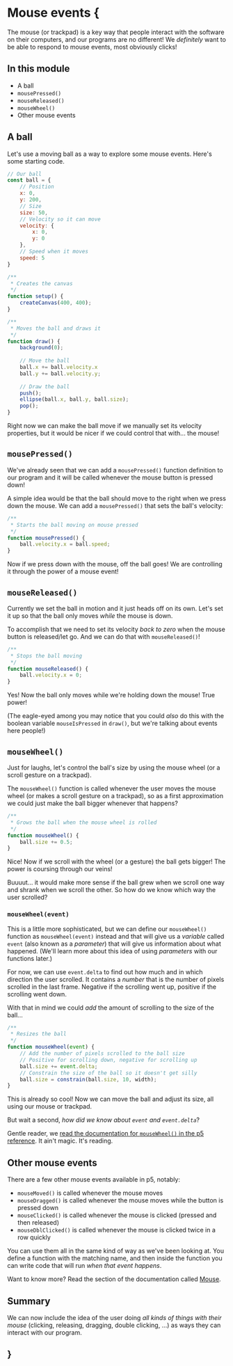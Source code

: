 # Mouse events {
   
The mouse (or trackpad) is a key way that people interact with the software on their computers, and our programs are no different! We *definitely* want to be able to respond to mouse events, most obviously clicks!

## In this module

- A ball
- `mousePressed()`
- `mouseReleased()`
- `mouseWheel()`
- Other mouse events

## A ball

Let's use a moving ball as a way to explore some mouse events. Here's some starting code.

```javascript
// Our ball
const ball = {
    // Position
    x: 0,
    y: 200,
    // Size
    size: 50,
    // Velocity so it can move
    velocity: {
        x: 0,
        y: 0
    },
    // Speed when it moves
    speed: 5
}

/**
 * Creates the canvas
 */
function setup() {
    createCanvas(400, 400);
}

/**
 * Moves the ball and draws it
 */
function draw() {
    background(0);
  
    // Move the ball
    ball.x += ball.velocity.x
    ball.y += ball.velocity.y;
  
    // Draw the ball
    push();
    ellipse(ball.x, ball.y, ball.size);
    pop();
}
```

Right now we can make the ball move if we manually set its velocity properties, but it would be nicer if we could control that with... the mouse!

## `mousePressed()`
    
We've already seen that we can add a `mousePressed()` function definition to our program and it will be called whenever the mouse button is pressed down!

A simple idea would be that the ball should move to the right when we press down the mouse. We can add a `mousePressed()` that sets the ball's velocity:

```javascript
/**
 * Starts the ball moving on mouse pressed
 */
function mousePressed() {
    ball.velocity.x = ball.speed;
}
```

Now if we press down with the mouse, off the ball goes! We are controlling it through the power of a mouse event!

## `mouseReleased()`

Currently we set the ball in motion and it just heads off on its own. Let's set it up so that the ball only moves *while* the mouse is down.

To accomplish that we need to set its velocity *back to zero* when the mouse button is released/let go. And we can do that with `mouseReleased()`!

```javascript
/**
 * Stops the ball moving
 */
function mouseReleased() {
    ball.velocity.x = 0;
}
```

Yes! Now the ball only moves while we're holding down the mouse! True power!

(The eagle-eyed among you may notice that you could *also* do this with the boolean variable `mouseIsPressed` in `draw()`, but we're talking about events here people!)

## `mouseWheel()`

Just for laughs, let's control the ball's size by using the mouse wheel (or a scroll gesture on a trackpad).

The `mouseWheel()` function is called whenever the user moves the mouse wheel (or makes a scroll gesture on a trackpad), so as a first approximation we could just make the ball bigger whenever that happens?

```javascript
/**
 * Grows the ball when the mouse wheel is rolled
 */
function mouseWheel() {
    ball.size += 0.5;
}
```

Nice! Now if we scroll with the wheel (or a gesture) the ball gets bigger! The power is coursing through our veins!

Buuuut... it would make more sense if the ball grew when we scroll one way and shrank when we scroll the other. So how do we know which way the user scrolled?

### `mouseWheel(event)`

This is a little more sophisticated, but we can define our `mouseWheel()` function as `mouseWheel(event)` instead and that will give us a *variable* called `event` (also known as a *parameter*) that will give us information about what happened. (We'll learn more about this idea of using *parameters* with our functions later.)

For now, we can use `event.delta` to find out how much and in which direction the user scrolled. It contains a *number* that is the number of pixels scrolled in the last frame. Negative if the scrolling went up, positive if the scrolling went down.

With that in mind we could *add* the amount of scrolling to the size of the ball...

```javascript
/**
 * Resizes the ball
 */
function mouseWheel(event) {
    // Add the number of pixels scrolled to the ball size
    // Positive for scrolling down, negative for scrolling up
    ball.size += event.delta;
    // Constrain the size of the ball so it doesn't get silly
    ball.size = constrain(ball.size, 10, width);
}
```

This is already so cool! Now we can move the ball and adjust its size, all using our mouse or trackpad.

But wait a second, *how did we know about `event` and `event.delta`*?

Gentle reader, we [read the documentation for `mouseWheel()` in the p5 reference](https://p5js.org/reference/p5/mouseWheel/). It ain't magic. It's reading.
    
## Other mouse events    

There are a few other mouse events available in p5, notably:

- `mouseMoved()` is called whenever the mouse moves
- `mouseDragged()` is called whenever the mouse moves while the button is pressed down
- `mouseClicked()` is called whenever the mouse is clicked (pressed and then released)
- `mouseDblClicked()` is called whenever the mouse is clicked twice in a row quickly

You can use them all in the same kind of way as we've been looking at. You define a function with the matching name, and then inside the function you can write code that will run *when that event happens*.

Want to know more? Read the section of the documentation called [Mouse](https://p5js.org/reference/#IO:~:text=characters%20are%20pressed.-,Mouse,-doubleClicked()).

## Summary

We can now include the idea of the user doing *all kinds of things with their mouse* (clicking, releasing, dragging, double clicking, ...) as ways they can interact with our program.

## }